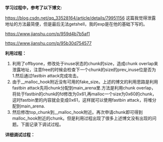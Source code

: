 **学习过程中，参考了以下博文:**

https://blog.csdn.net/qq_33528164/article/details/79951156   这篇我觉得泄露地址的方法最简便，但是最后无法getshell，我的exp是在他的基础下写的。

https://www.jianshu.com/p/959d4b7b5af1

https://www.jianshu.com/p/95b30d754577

**利用过程：**

1. 利用了offbyone，修改处于inuse状态的chunk的size，造成chunk overlap来泄露地址，注意free的时候会检查下一个chunk的size的prev_inuse位是否为1.然后通过fastbin attack完成攻击。
2. 由于__malloc_hook附近没有可用的fake_size。上述的博文的利用思路是利用fastbin attack先将chunk分配到main_arena里.方法是利用chunk overlap，将处于fastbin的chunk的fd修改为0x61,再malloc一个size为0x60的chunk，这时fastbin里的内容就会变成0x61，这样就可以使用fastbin attack，将堆分配到main_arena.
3. 然后修改top_chunk到__malloc_hook附近。再次申请chunk即可得到malloc_hook附近的chunk。但是利用过程出现了很多上述博文没有出现的问题。下面记录下调试过程。

**详细调试过程：**

